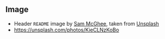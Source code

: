 ## Image

- Header `README` image by [Sam McGhee](https://unsplash.com/@sammcghee), taken from
  [Unsplash](https://unsplash.com/)
- https://unsplash.com/photos/KieCLNzKoBo
